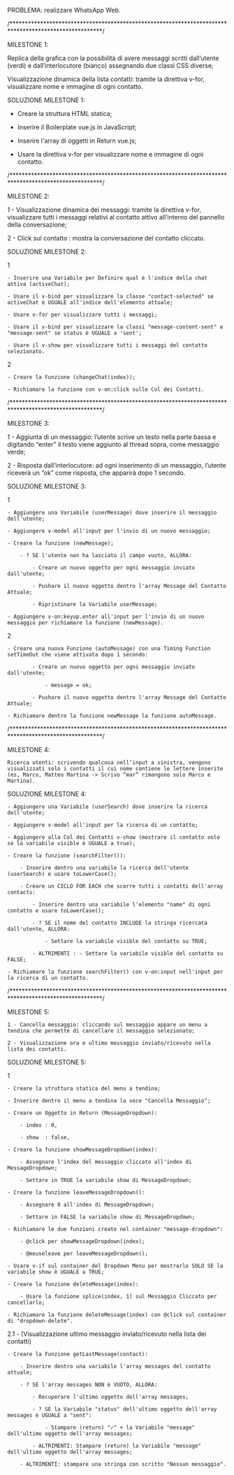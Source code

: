 PROBLEMA: realizzare WhatsApp Web.


/******************************************************************************************************/

MILESTONE 1:

Replica della grafica con la possibilità di avere messaggi scritti dall’utente (verdi) e dall’interlocutore (bianco) assegnando due classi CSS diverse;

Visualizzazione dinamica della lista contatti: tramite la direttiva v-for, visualizzare nome e immagine di ogni contatto.


SOLUZIONE MILESTONE 1:

- Creare la struttura HTML statica;

- Inserire il Boilerplate vue.js in JavaScript;

- Inserire l'array di oggetti in Return vue.js;

- Usare la direttiva v-for per visualizzare nome e immagine di ogni contatto.


/******************************************************************************************************/

MILESTONE 2:

1 - Visualizzazione dinamica dei messaggi: tramite la direttiva v-for, visualizzare tutti i messaggi relativi al contatto attivo all’interno del pannello della conversazione;

2 - Click sul contatto : mostra la conversazione del contatto cliccato.


SOLUZIONE MILESTONE 2:

1

    - Inserire una Variabile per Definire qual è l'indice della chat attiva (activeChat);

    - Usare il v-bind per visualizzare la classe "contact-selected" se activeChat è UGUALE all'indice dell'elemento attuale;

    - Usare v-for per visualizzare tutti i messaggi;

    - Usare il v-bind per visualizzare la classi "message-content-sent" e "message-sent" se status è UGUALE a 'sent';

    - Usare il v-show per visualizzare tutti i messaggi del contatto selezionato.


2

    - Creare la Funzione (changeChat(index));

    - Richiamare la funzione con v-on:click sulle Col dei Contatti.
    

/******************************************************************************************************/

MILESTONE 3:

1 - Aggiunta di un messaggio: l’utente scrive un testo nella parte bassa e digitando “enter” il testo viene aggiunto al thread sopra, come messaggio verde;

2 - Risposta dall’interlocutore: ad ogni inserimento di un messaggio, l’utente riceverà un “ok” come risposta, che apparirà dopo 1 secondo.


SOLUZIONE MILESTONE 3:

1

    - Aggiungere una Variabile (userMessage) dove inserire il messaggio dell'utente;

    - Aggiungere v-model all'input per l'invio di un nuovo messaggio;

    - Creare la funzione (newMessage);

        - ? SE l'utente non ha lasciato il campo vuoto, ALLORA:

            - Creare un nuovo oggetto per ogni messaggio inviato dall'utente;

            - Pushare il nuovo oggetto dentro l'array Message del Contatto Attuale;

            - Ripristinare la Variabile userMessage;

    - Aggiungere v-on:keyup.enter all'input per l'invio di un nuovo messaggio per richiamare la funzione (newMessage).


2

    - Creare una nuova Funzione (autoMessage) con una Timing Function setTimeOut che viene attivata dopo 1 secondo:

            - Creare un nuovo oggetto per ogni messaggio inviato dall'utente;

                - message = ok;

            - Pushare il nuovo oggetto dentro l'array Message del Contatto Attuale;

    - Richiamare dentro la funzione newMessage la funzione autoMessage.
    

/******************************************************************************************************/

MILESTONE 4:

    Ricerca utenti: scrivendo qualcosa nell’input a sinistra, vengono visualizzati solo i contatti il cui nome contiene le lettere inserite (es, Marco, Matteo Martina -> Scrivo “mar” rimangono solo Marco e Martina).


SOLUZIONE MILESTONE 4:

    - Aggiungere una Variabile (userSearch) dove inserire la ricerca dell'utente;

    - Aggiungere v-model all'input per la ricerca di un contatto;

    - Aggiungere alla Col dei Contatti v-show (mostrare il contatto solo se la variabile visible è UGUALE a true);

    - Creare la funzione (searchFilter()):

        - Inserire dentro una variabile la ricerca dell'utente (userSearch) e usare toLowerCase();

        - Creare un CICLO FOR EACH che scorre tutti i contatti dell'array contacts:

            - Inserire dentro una variabile l'elemento "name" di ogni contatto e usare toLowerCase();

            - ? SE il nome del contatto INCLUDE la stringa ricercata dall'utente, ALLORA:

                - Settare la variabile visible del contatto su TRUE;

            - ALTRIMENTI : - Settare la variabile visible del contatto su FALSE;

    - Richiamare la funzione searchFilter() con v-on:input nell'input per la ricerca di un contatto.
        

/******************************************************************************************************/

MILESTONE 5:

    1 - Cancella messaggio: cliccando sul messaggio appare un menu a tendina che permette di cancellare il messaggio selezionato;
    
    2 - Visualizzazione ora e ultimo messaggio inviato/ricevuto nella lista dei contatti.


SOLUZIONE MILESTONE 5:

1

    - Creare la struttura statica del menu a tendina;

    - Inserire dentro il menu a tendina la voce "Cancella Messaggio";

    - Creare un Oggetto in Return (MessageDropdown):

        - index : 0,

        - show  : false,

    - Creare la funzione showMessageDropdown(index):

        - Assegnare l'index del messaggio cliccato all'index di MessageDropdown;

        - Settare in TRUE la variabile show di MessageDropdown;

    - Creare la funzione leaveMessageDropdown():

        - Assegnare 0 all'index di MessageDropdown;

        - Settare in FALSE la variabile show di MessageDropdown;

    - Richiamare le due funzioni create nel container "message-dropdown":

        - @click per showMessageDropdown(index);

        - @mouseleave per leaveMessageDropdown();

    - Usare v-if sul container del Dropdown Menu per mostrarlo SOLO SE la variabile show è UGUALE a TRUE;

    - Creare la funzione deleteMessage(index):

        - Usare la funzione splice(index, 1) sul Messaggio Cliccato per cancellarlo;

    - Richiamare la funzione deleteMessage(index) con @click sul container di "dropdown-delete".


2.1 - (Visualizzazione ultimo messaggio inviato/ricevuto nella lista dei contatti)

    - Creare la Funzione getLastMessage(contact):

        - Inserire dentro una variabile l'array messages del contatto attuale;

        - ? SE l'array messages NON è VUOTO, ALLORA:

            - Recuperare l'ultimo oggetto dell'array messages;

            - ? SE la Variabile "status" dell'ultimo oggetto dell'array messages è UGUALE a "sent":

                - Stampare (return) "✓" + la Variabile "message" dell'ultimo oggetto dell'array messages;

            - ALTRIMENTI: Stampare (return) la Variabile "message" dell'ultimo oggetto dell'array messages;

        - ALTRIMENTI: stampare una stringa con scritto "Nessun messaggio".